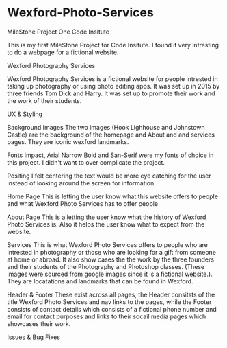 # Wexford-Photo-Services
MileStone Project One Code Insitute

This is my first MileStone Project for Code Insitute.  I found it very intresting to do a webpage for a fictional website.


Wexford Photography Services

Wexford Photography Services is a fictional website for people intrested in taking up photography
or using photo editing apps.  It was set up in 2015 by three friends Tom Dick and Harry.  It was set up to
promote their work and the work of their students.  


UX & Styling

Background Images
The two images (Hook Lighhouse and Johnstown Castle) are the background of the homepage and About and
and services pages.  They are iconic wexford landmarks.

Fonts
Impact, Arial Narrow Bold and San-Serif were my fonts of choice in this project.  I didn't want to
over complicate the project. 

Positing
I felt centering the text would be more eye catching for the user instead of looking around the screen
for information.

Home Page
This is letting the user know what this website offers to people and what Wexford Photo Services has to
offer people

About Page
This is a letting the user know what the history of Wexford Photo Services is.  Also it helps the user
know what to expect from the website.

Services
This is what Wexford Photo Services offers to people who are intrested in photography or those
who are looking for a gift from someone at home or abroad.  It also show cases the the work by the 
three founders and their students of the Photography and Photoshop classes. (These images were
sourced from google images since it is a fictional website.). They are locatations and landmarks
that can be found in Wexford.  

Header & Footer
These exist across all pages, the Header consitsts of the title Wexford Photo Services and nav links to the 
pages, while the Footer consists of contact details which consists of a fictional phone number and email for 
contact purposes and links to their socail media pages which showcases their work.

Issues & Bug Fixes

